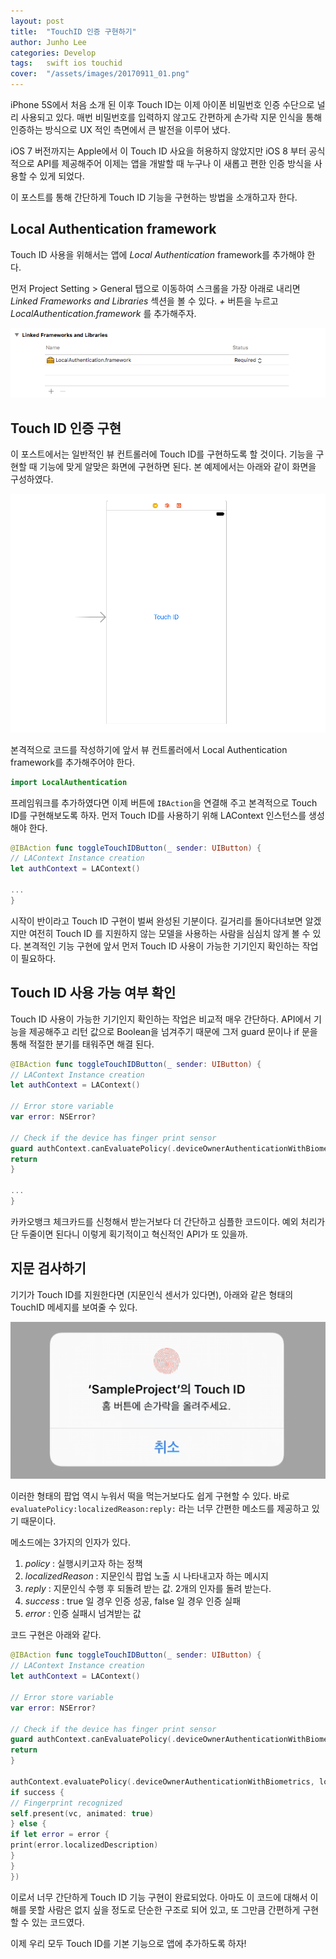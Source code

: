 ```yaml
---
layout: post
title:  "TouchID 인증 구현하기"
author: Junho Lee
categories: Develop
tags:	swift ios touchid
cover:  "/assets/images/20170911_01.png"
---
```



iPhone 5S에서 처음 소개 된 이후 Touch ID는 이제 아이폰 비밀번호 인증 수단으로 널리 사용되고 있다. 매번 비밀번호를 입력하지 않고도 간편하게 손가락 지문 인식을 통해 인증하는 방식으로 UX 적인 측면에서 큰 발전을 이루어 냈다.

iOS 7 버전까지는 Apple에서 이 Touch ID 사요을 허용하지 않았지만 iOS 8 부터 공식적으로 API를 제공해주어 이제는 앱을 개발할 때 누구나 이 새롭고 편한 인증 방식을 사용할 수 있게 되었다.

이 포스트를 통해 간단하게 Touch ID 기능을 구현하는 방법을 소개하고자 한다.

## Local Authentication framework
Touch ID 사용을 위해서는 앱에 *Local Authentication* framework를 추가해야 한다.

먼저 Project Setting > General 탭으로 이동하여 스크롤을 가장 아래로 내리면 *Linked Frameworks and Libraries* 섹션을 볼 수 있다. *+* 버튼을 누르고 *LocalAuthentication.framework* 를 추가해주자.

<img src="/assets/images/20170911_02.png" title="">

## Touch ID 인증 구현
이 포스트에서는 일반적인 뷰 컨트롤러에 Touch ID를 구현하도록 할 것이다. 기능을 구현할 때 기능에 맞게 알맞은 화면에 구현하면 된다. 본 예제에서는 아래와 같이 화면을 구성하였다.

<img src="/assets/images/20170911_03.png" title="">

본격적으로 코드를 작성하기에 앞서 뷰 컨트롤러에서 Local Authentication framework를 추가해주어야 한다.

```swift
import LocalAuthentication
```

프레임워크를 추가하였다면 이제 버튼에 `IBAction`을 연결해 주고 본격적으로 Touch ID를 구현해보도록 하자. 먼저 Touch ID를 사용하기 위해 LAContext 인스턴스를 생성해야 한다.

```swift
@IBAction func toggleTouchIDButton(_ sender: UIButton) {
// LAContext Instance creation
let authContext = LAContext()

...
}
```

시작이 반이라고 Touch ID 구현이 벌써 완성된 기분이다. 길거리를 돌아다녀보면 알겠지만 여전히 Touch ID 를 지원하지 않는 모델을 사용하는 사람을 심심치 않게 볼 수 있다. 본격적인 기능 구현에 앞서 먼저 Touch ID 사용이 가능한 기기인지 확인하는 작업이 필요하다.

## Touch ID 사용 가능 여부 확인
Touch ID 사용이 가능한 기기인지 확인하는 작업은 비교적 매우 간단하다. API에서 기능을 제공해주고 리턴 값으로 Boolean을 넘겨주기 때문에 그저 guard 문이나 if 문을 통해 적절한 분기를 태워주면 해결 된다.

```swift
@IBAction func toggleTouchIDButton(_ sender: UIButton) {
// LAContext Instance creation
let authContext = LAContext()

// Error store variable
var error: NSError?

// Check if the device has finger print sensor
guard authContext.canEvaluatePolicy(.deviceOwnerAuthenticationWithBiometrics, error: &error) else {
return
}

...
}
```

카카오뱅크 체크카드를 신청해서 받는거보다 더 간단하고 심플한 코드이다. 예외 처리가 단 두줄이면 된다니 이렇게 획기적이고 혁신적인 API가 또 있을까.

## 지문 검사하기
기기가 Touch ID를 지원한다면 (지문인식 센서가 있다면), 아래와 같은 형태의 TouchID 메세지를 보여줄 수 있다.

<img src="/assets/images/20170911_04.png" title="">

이러한 형태의 팝업 역시 누워서 떡을 먹는거보다도 쉽게 구현할 수 있다. 바로 `evaluatePolicy:localizedReason:reply:` 라는 너무 간편한 메소드를 제공하고 있기 때문이다.

메소드에는 3가지의 인자가 있다.
1. *policy* : 실행시키고자 하는 정책
2. *localizedReason* : 지문인식 팝업 노출 시 나타내고자 하는 메시지
3. *reply* : 지문인식 수행 후 되돌려 받는 값. 2개의 인자를 돌려 받는다.
1. *success* : true 일 경우 인증 성공, false 일 경우 인증 실패
2. *error* : 인증 실패시 넘겨받는 값

코드 구현은 아래와 같다.

```swift
@IBAction func toggleTouchIDButton(_ sender: UIButton) {
// LAContext Instance creation
let authContext = LAContext()

// Error store variable
var error: NSError?

// Check if the device has finger print sensor
guard authContext.canEvaluatePolicy(.deviceOwnerAuthenticationWithBiometrics, error: &error) else {
return
}

authContext.evaluatePolicy(.deviceOwnerAuthenticationWithBiometrics, localizedReason: "홈 버튼에 손가락을 올려주세요.", reply: { success, error in
if success {
// Fingerprint recognized
self.present(vc, animated: true)
} else {
if let error = error {
print(error.localizedDescription)
}
}
})
```

이로서 너무 간단하게 Touch ID 기능 구현이 완료되었다. 아마도 이 코드에 대해서 이해를 못할 사람은 없지 싶을 정도로 단순한 구조로 되어 있고, 또 그만큼 간편하게 구현할 수 있는 코드였다.

이제 우리 모두 Touch ID를 기본 기능으로 앱에 추가하도록 하자!

[jekyll]:      http://jekyllrb.com
[jekyll-gh]:   https://github.com/jekyll/jekyll
[jekyll-help]: https://github.com/jekyll/jekyll-help
[highlight]:   https://highlightjs.org/
[lightbox]:    http://lokeshdhakar.com/projects/lightbox2/
[jekyll-archive]: https://github.com/jekyll/jekyll-archives
[liquid]: https://github.com/Shopify/liquid/wiki/Liquid-for-Designers
